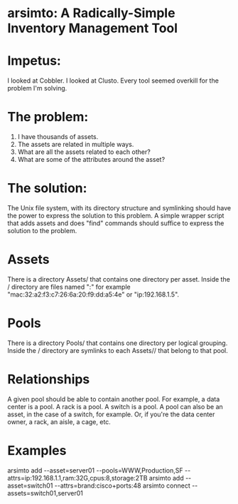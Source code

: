 arsimto: A Radically-Simple Inventory Management Tool
=====================================================

Impetus:
========

I looked at Cobbler. I looked at Clusto. Every tool seemed overkill for the problem I'm solving.

The problem:
============

1. I have thousands of assets.
2. The assets are related in multiple ways.
3. What are all the assets related to each other?
4. What are some of the attributes around the asset?

The solution:
=============

The Unix file system, with its directory structure and symlinking should have the power to express the solution to this problem. A simple wrapper script that adds assets and does "find" commands should suffice to express the solution to the problem.

Assets
======

There is a directory Assets/ that contains one directory per asset. Inside the <asset>/ directory are files named "<variable>:<value>" for example "mac:32:a2:f3:c7:26:6a:20:f9:dd:a5:4e" or "ip:192.168.1.5".

Pools
=====

There is a directory Pools/ that contains one directory per logical grouping. Inside the <pool>/ directory are symlinks to each Assets/<asset>/ that belong to that pool.

Relationships
=============

A given pool should be able to contain another pool. For example, a data center is a pool. A rack is a pool. A switch is a pool. A pool can also be an asset, in the case of a switch, for example. Or, if you're the data center owner, a rack, an aisle, a cage, etc.

Examples
========

  arsimto add --asset=server01 --pools=WWW,Production,SF --attrs=ip:192.168.1.1,ram:32G,cpus:8,storage:2TB
  arsimto add --asset=switch01 --attrs=brand:cisco+ports:48
  arsimto connect --assets=switch01,server01
